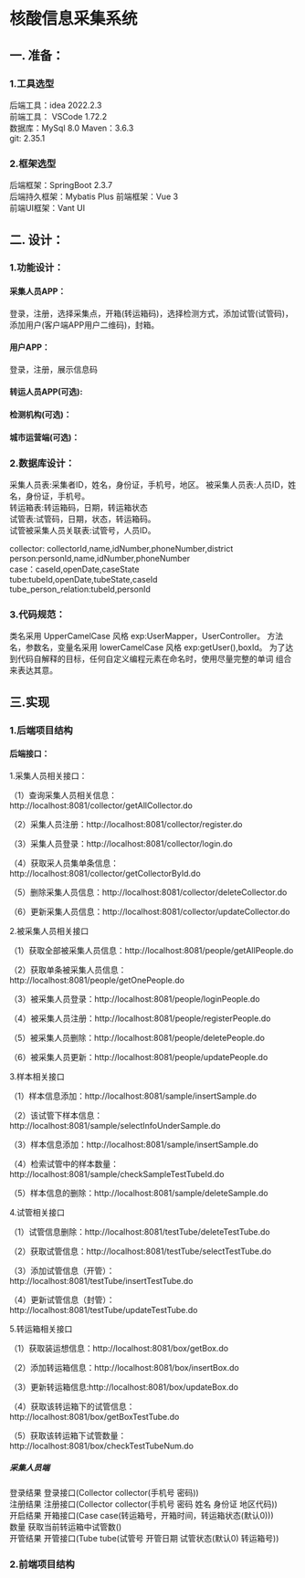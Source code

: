 # 核酸信息采集系统

## 一. 准备：

### 1.工具选型

后端工具：idea 2022.2.3  
前端工具： VSCode 1.72.2  
数据库：MySql 8.0
Maven：3.6.3  
git: 2.35.1

### 2.框架选型

后端框架：SpringBoot 2.3.7  
后端持久框架：Mybatis Plus
前端框架：Vue 3  
前端UI框架：Vant UI

## 二. 设计：

### 1.功能设计：

#### 采集人员APP：

登录，注册，选择采集点，开箱(转运箱码)，选择检测方式，添加试管(试管码)，添加用户(客户端APP用户二维码)，封箱。

#### 用户APP：

登录，注册，展示信息码

#### 转运人员APP(可选):

#### 检测机构(可选)：

#### 城市运营端(可选)：

### 2.数据库设计：

采集人员表:采集者ID，姓名，身份证，手机号，地区。
被采集人员表:人员ID，姓名，身份证，手机号。  
转运箱表:转运箱码，日期，转运箱状态  
试管表:试管码，日期，状态，转运箱码。   
试管被采集人员关联表:试管号，人员ID。

collector: collectorId,name,idNumber,phoneNumber,district  
person:personId,name,idNumber,phoneNumber  
case：caseId,openDate,caseState   
tube:tubeId,openDate,tubeState,caseId   
tube_person_relation:tubeId,personId

### 3.代码规范：

类名采用 UpperCamelCase 风格 exp:UserMapper，UserController。
方法名，参数名，变量名采用 lowerCamelCase 风格 exp:getUser(),boxId。
为了达到代码自解释的目标，任何自定义编程元素在命名时，使用尽量完整的单词 组合来表达其意。

## 三.实现

### 1.后端项目结构

#### 后端接口：
1.采集人员相关接口：

（1）查询采集人员相关信息：http://localhost:8081/collector/getAllCollector.do

（2）采集人员注册：http://localhost:8081/collector/register.do

（3）采集人员登录：http://localhost:8081/collector/login.do

（4）获取采人员集单条信息：http://localhost:8081/collector/getCollectorById.do

（5）删除采集人员信息：http://localhost:8081/collector/deleteCollector.do

（6）更新采集人员信息：http://localhost:8081/collector/updateCollector.do

2.被采集人员相关接口

（1）获取全部被采集人员信息：http://localhost:8081/people/getAllPeople.do

（2）获取单条被采集人员信息：http://localhost:8081/people/getOnePeople.do

（3）被采集人员登录：http://localhost:8081/people/loginPeople.do

（4）被采集人员注册：http://localhost:8081/people/registerPeople.do

（5）被采集人员删除：http://localhost:8081/people/deletePeople.do

（6）被采集人员更新：http://localhost:8081/people/updatePeople.do

3.样本相关接口

（1）样本信息添加：http://localhost:8081/sample/insertSample.do

（2）该试管下样本信息：http://localhost:8081/sample/selectInfoUnderSample.do

（3）样本信息添加：http://localhost:8081/sample/insertSample.do

（4）检索试管中的样本数量：http://localhost:8081/sample/checkSampleTestTubeId.do

（5）样本信息的删除：http://localhost:8081/sample/deleteSample.do

4.试管相关接口

（1）试管信息删除：http://localhost:8081/testTube/deleteTestTube.do

（2）获取试管信息：http://localhost:8081/testTube/selectTestTube.do

（3）添加试管信息（开管）：http://localhost:8081/testTube/insertTestTube.do

（4）更新试管信息（封管）：http://localhost:8081/testTube/updateTestTube.do

5.转运箱相关接口

（1）获取装运想信息：http://localhost:8081/box/getBox.do

（2）添加转运箱信息：http://localhost:8081/box/insertBox.do

（3）更新转运箱信息:http://localhost:8081/box/updateBox.do

（4）获取该转运箱下的试管信息：http://localhost:8081/box/getBoxTestTube.do

（5）获取该转运箱下试管数量：http://localhost:8081/box/checkTestTubeNum.do

##### 采集人员端

登录结果 登录接口(Collector collector(手机号 密码))   
注册结果 注册接口(Collector collector(手机号 密码 姓名 身份证 地区代码))  
开启结果 开箱接口(Case case(转运箱号，开箱时间，转运箱状态(默认0)))  
数量 获取当前转运箱中试管数()  
开管结果 开管接口(Tube tube(试管号 开管日期 试管状态(默认0) 转运箱号))

### 2.前端项目结构

